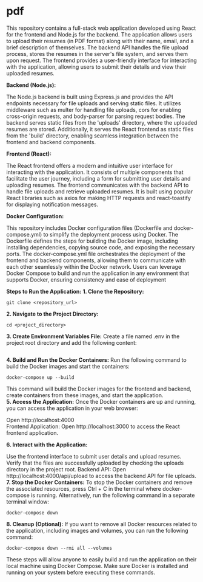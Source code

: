 # pdf
This repository contains a full-stack web application developed using React for the frontend and Node.js for the backend. The application allows users to upload their resumes (in PDF format) along with their name, email, and a brief description of themselves. The backend API handles the file upload process, stores the resumes in the server's file system, and serves them upon request. The frontend provides a user-friendly interface for interacting with the application, allowing users to submit their details and view their uploaded resumes.

**Backend (Node.js):**

The Node.js backend is built using Express.js and provides the API endpoints necessary for file uploads and serving static files. It utilizes middleware such as multer for handling file uploads, cors for enabling cross-origin requests, and body-parser for parsing request bodies. The backend serves static files from the 'uploads' directory, where the uploaded resumes are stored. Additionally, it serves the React frontend as static files from the 'build' directory, enabling seamless integration between the frontend and backend components.

**Frontend (React):**

The React frontend offers a modern and intuitive user interface for interacting with the application. It consists of multiple components that facilitate the user journey, including a form for submitting user details and uploading resumes. The frontend communicates with the backend API to handle file uploads and retrieve uploaded resumes. It is built using popular React libraries such as axios for making HTTP requests and react-toastify for displaying notification messages.

**Docker Configuration:**

This repository includes Docker configuration files (Dockerfile and docker-compose.yml) to simplify the deployment process using Docker. The Dockerfile defines the steps for building the Docker image, including installing dependencies, copying source code, and exposing the necessary ports. The docker-compose.yml file orchestrates the deployment of the frontend and backend components, allowing them to communicate with each other seamlessly within the Docker network. Users can leverage Docker Compose to build and run the application in any environment that supports Docker, ensuring consistency and ease of deployment

**Steps to Run the Application:**
**1. Clone the Repository:**
```
git clone <repository_url>
```
**2. Navigate to the Project Directory:**
```
cd <project_directory>
```
**3. Create Environment Variables File:**
Create a file named .env in the project root directory and add the following content:
``` PORT=4000
```
**4. Build and Run the Docker Containers:**
Run the following command to build the Docker images and start the containers:
```
docker-compose up --build
```
This command will build the Docker images for the frontend and backend, create containers from these images, and start the application.
<br>
**5. Access the Application:**
Once the Docker containers are up and running, you can access the application in your web browser:

Open http://localhost:4000
<br>
Frontend Application: Open http://localhost:3000 to access the React frontend application.

**6. Interact with the Application:**

Use the frontend interface to submit user details and upload resumes.
Verify that the files are successfully uploaded by checking the uploads directory in the project root.
Backend API: Open http://localhost:4000/api/upload to access the backend API for file uploads.
<br>
**7. Stop the Docker Containers:**
To stop the Docker containers and remove the associated resources, press Ctrl + C in the terminal where docker-compose is running. Alternatively, run the following command in a separate terminal window:
```
docker-compose down
```
**8. Cleanup (Optional):**
If you want to remove all Docker resources related to the application, including images and volumes, you can run the following command:
```
docker-compose down --rmi all --volumes
```
These steps will allow anyone to easily build and run the application on their local machine using Docker Compose. Make sure Docker is installed and running on your system before executing these commands.

